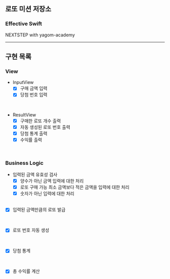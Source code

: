 ## 로또 미션 저장소
### Effective Swift
NEXTSTEP with yagom-academy

---

## 구현 목록

### View
- InputView
    - [x] 구매 금액 입력
    - [x] 당첨 번호 입력

<br/>

- ResultView
    - [x] 구매한 로또 개수 출력
    - [x] 자동 생성된 로또 번호 출력
    - [x] 당첨 통계 출력
    - [x] 수익률 출력

<br/>

### Business Logic
- 입력된 금액 유효성 검사
    - [x] 양수가 아닌 금액 입력에 대한 처리
    - [x] 로또 구매 가능 최소 금액보다 적은 금액을 입력에 대한 처리
    - [x] 숫자가 아닌 입력에 대한 처리
    <br/>
- [x] 입력된 금액만큼의 로또 발급

<br/>

- [x] 로또 번호 자동 생성

<br/>

- [x] 당첨 통계

<br/>

- [x] 총 수익률 계산
